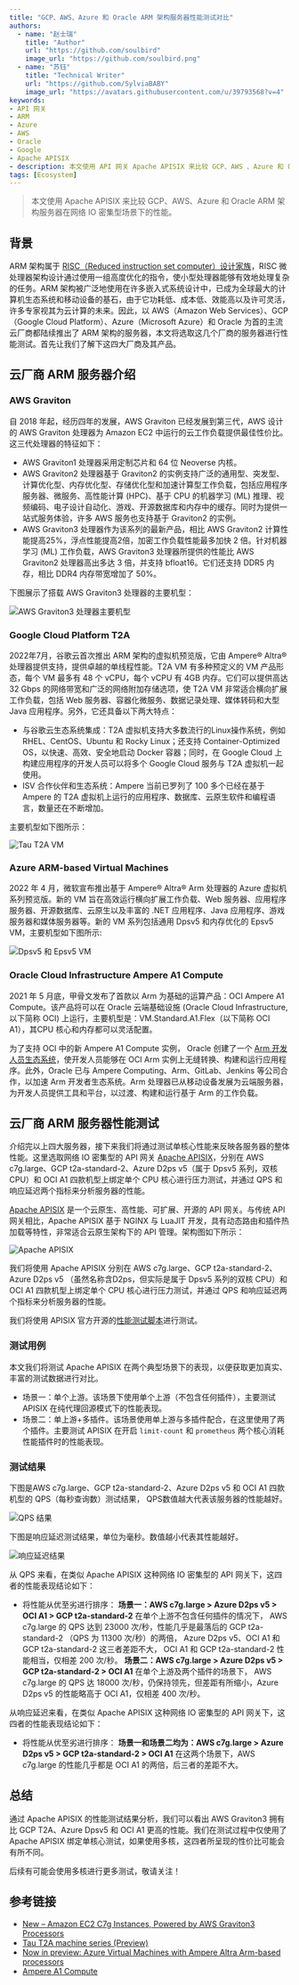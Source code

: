 ```yaml
---
title: "GCP、AWS、Azure 和 Oracle ARM 架构服务器性能测试对比"
authors:
  - name: "赵士瑞"
    title: "Author"
    url: "https://github.com/soulbird"
    image_url: "https://github.com/soulbird.png"
  - name: "苏钰"
    title: "Technical Writer"
    url: "https://github.com/SylviaBABY"
    image_url: "https://avatars.githubusercontent.com/u/39793568?v=4"
keywords: 
- API 网关
- ARM
- Azure
- AWS
- Oracle
- Google
- Apache APISIX
- description: 本文使用 API 网关 Apache APISIX 来比较 GCP、AWS 、Azure 和 Oracle ARM 架构服务器在网络 IO 密集型场景下的性能。
tags: [Ecosystem]
---
```


> 本文使用 Apache APISIX 来比较 GCP、AWS、Azure 和 Oracle ARM 架构服务器在网络 IO 密集型场景下的性能。

<!--truncate-->

## 背景

ARM 架构属于 [RISC（Reduced instruction set computer）设计家族](https://en.wikipedia.org/wiki/Reduced_instruction_set_computer)，RISC 微处理器架构设计通过使用一组高度优化的指令，使小型处理器能够有效地处理复杂的任务。ARM 架构被广泛地使用在许多嵌入式系统设计中，已成为全球最大的计算机生态系统和移动设备的基石，由于它功耗低、成本低、效能高以及许可灵活，许多专家视其为云计算的未来。因此，以 AWS（Amazon Web Services）、GCP（Google Cloud Platform）、Azure（Microsoft Azure）和 Oracle 为首的主流云厂商都陆续推出了 ARM 架构的服务器，本文将选取这几个厂商的服务器进行性能测试。首先让我们了解下这四大厂商及其产品。

## 云厂商 ARM 服务器介绍

### AWS Graviton

自 2018 年起，经历四年的发展，AWS Graviton 已经发展到第三代，AWS 设计的 AWS Graviton 处理器为 Amazon EC2 中运行的云工作负载提供最佳性价比。这三代处理器的特征如下：

- AWS Graviton1 处理器采用定制芯片和 64 位 Neoverse 内核。
- AWS Graviton2 处理器基于 Graviton2 的实例支持广泛的通用型、突发型、计算优化型、内存优化型、存储优化型和加速计算型工作负载，包括应用程序服务器、微服务、高性能计算 (HPC)、基于 CPU 的机器学习 (ML) 推理、视频编码、电子设计自动化、游戏、开源数据库和内存中的缓存。同时为提供一站式服务体验，许多 AWS 服务也支持基于 Graviton2 的实例。
- AWS Graviton3 处理器作为该系列的最新产品，相比 AWS Graviton2 计算性能提高25%，浮点性能提高2倍，加密工作负载性能最多加快 2 倍。针对机器学习 (ML) 工作负载，AWS Graviton3 处理器所提供的性能比 AWS Graviton2 处理器高出多达 3 倍，并支持 bfloat16。它们还支持 DDR5 内存，相比 DDR4 内存带宽增加了 50%。

下图展示了搭载 AWS Graviton3 处理器的主要机型：

![AWS Graviton3 处理器主要机型](https://static.apiseven.com/2022/blog/0812/1.png)

### Google Cloud Platform T2A

2022年7月，谷歌云首次推出 ARM 架构的虚拟机预览版，它由 Ampere® Altra® 处理器提供支持，提供卓越的单线程性能。T2A VM 有多种预定义的 VM 产品形态，每个 VM 最多有 48 个 vCPU，每个 vCPU 有 4GB 内存。它们可以提供高达 32 Gbps 的网络带宽和广泛的网络附加存储选项，使 T2A VM 非常适合横向扩展工作负载，包括 Web 服务器、容器化微服务、数据记录处理、媒体转码和大型 Java 应用程序。另外，它还具备以下两大特点：

- 与谷歌云生态系统集成：T2A 虚拟机支持大多数流行的Linux操作系统，例如 RHEL、CentOS、Ubuntu 和 Rocky Linux；还支持 Container-Optimized OS，以快速、高效、安全地启动 Docker 容器；同时，在 Google Cloud 上构建应用程序的开发人员可以将多个 Google Cloud 服务与 T2A 虚拟机一起使用。
- ISV 合作伙伴和生态系统：Ampere 当前已罗列了 100 多个已经在基于 Ampere 的 T2A 虚拟机上运行的应用程序、数据库、云原生软件和编程语言，数量还在不断增加。

主要机型如下图所示：

![Tau T2A VM](https://static.apiseven.com/2022/blog/0812/2.png)

### Azure ARM-based Virtual Machines

2022 年 4 月，微软宣布推出基于 Ampere® Altra® Arm 处理器的 Azure 虚拟机系列预览版。新的 VM 旨在高效运行横向扩展工作负载、Web 服务器、应用程序服务器、开源数据库、云原生以及丰富的 .NET 应用程序、Java 应用程序、游戏服务器和媒体服务器等。新的 VM 系列包括通用 Dpsv5 和内存优化的 Epsv5 VM，主要机型如下图所示:

![Dpsv5 和 Epsv5 VM](https://static.apiseven.com/2022/blog/0812/3.png)

### Oracle Cloud Infrastructure Ampere A1 Compute

2021 年 5 月底，甲骨文发布了首款以 Arm 为基础的运算产品：OCI Ampere A1 Compute。该产品将可以在 Oracle 云端基础设施 (Oracle Cloud Infrastructure, 以下简称 OCI) 上运行，主要机型是：VM.Standard.A1.Flex（以下简称 OCI A1），其CPU 核心和内存都可以灵活配置。

为了支持 OCI 中的新 Ampere A1 Compute 实例， Oracle 创建了一个 [Arm 开发人员生态系统](https://blogs.oracle.com/cloud-infrastructure/oracle-makes-building-applications-on-ampere-a1-compute-instances-easy)，使开发人员能够在 OCI Arm 实例上无缝转换、构建和运行应用程序。此外，Oracle 已与 Ampere Computing、Arm、GitLab、Jenkins 等公司合作，以加速 Arm 开发者生态系统。Arm 处理器已从移动设备发展为云端服务器，为开发人员提供工具和平台，以过渡、构建和运行基于 Arm 的工作负载。


## 云厂商 ARM 服务器性能测试

介绍完以上四大服务器，接下来我们将通过测试单核心性能来反映各服务器的整体性能。这里选取网络 IO 密集型的 API 网关 [Apache APISIX](https://apisix.apache.org/)，分别在 AWS c7g.large、GCP t2a-standard-2、Azure D2ps v5（属于 Dpsv5 系列，双核 CPU）和 OCI A1 四款机型上绑定单个 CPU 核心进行压力测试，并通过 QPS 和响应延迟两个指标来分析服务器的性能。
 <br>
 
[Apache APISIX](https://github.com/apache/apisix) 是一个云原生、高性能、可扩展、开源的 API 网关。与传统 API 网关相比，Apache APISIX 基于 NGINX 与 LuaJIT 开发，具有动态路由和插件热加载等特性，非常适合云原生架构下的 API 管理。架构图如下所示：

![Apache APISIX](https://static.apiseven.com/2022/blog/0812/4.png)

我们将使用 Apache APISIX 分别在 AWS c7g.large、GCP t2a-standard-2、Azure D2ps v5 （虽然名称含D2ps，但实际是属于 Dpsv5 系列的双核 CPU）和 OCI A1 四款机型上绑定单个 CPU 核心进行压力测试，并通过 QPS 和响应延迟两个指标来分析服务器的性能。

我们将使用 APISIX 官方开源的[性能测试脚本](https://github.com/apache/apisix/blob/master/benchmark/run.sh)进行测试。

### 测试用例

本文我们将测试 Apache APISIX 在两个典型场景下的表现，以便获取更加真实、丰富的测试数据进行对比。

- 场景一：单个上游。该场景下使用单个上游（不包含任何插件），主要测试 APISIX 在纯代理回源模式下的性能表现。
- 场景二：单上游+多插件。该场景使用单上游与多插件配合，在这里使用了两个插件。主要测试 APISIX 在开启 `limit-count` 和 `prometheus` 两个核心消耗性能插件时的性能表现。

### 测试结果

下图是AWS c7g.large、GCP t2a-standard-2、Azure D2ps v5 和 OCI A1 四款机型的 QPS（每秒查询数）测试结果， QPS数值越大代表该服务器的性能越好。

![QPS 结果](https://static.apiseven.com/2022/10/14/6348f70deefc4.png)

下图是响应延迟测试结果，单位为毫秒。数值越小代表其性能越好。

![响应延迟结果](https://static.apiseven.com/2022/10/14/6348f70d506dd.png)

从 QPS 来看，在类似 Apache APISIX 这种网络 IO 密集型的 API 网关下，这四者的性能表现结论如下：

- 将性能从优至劣进行排序：
**场景一：AWS c7g.large > Azure D2ps v5 > OCI A1 > GCP t2a-standard-2**
在单个上游不包含任何插件的情况下， AWS c7g.large 的 QPS 达到 23000 次/秒，性能几乎是最落后的 GCP t2a-standard-2 （QPS 为 11300 次/秒）的两倍， Azure D2ps v5、OCI A1 和 GCP t2a-standard-2 这三者差距不大， OCI A1 和 GCP t2a-standard-2 性能相当，仅相差 200 次/秒。
**场景二：AWS c7g.large > Azure D2ps v5 > GCP t2a-standard-2 > OCI A1**
在单个上游及两个插件的场景下， AWS c7g.large 的 QPS 达 18000 次/秒，仍保持领先，但差距有所缩小，Azure D2ps v5 的性能略高于 OCI A1，仅相差 400 次/秒。

从响应延迟来看，在类似 Apache APISIX 这种网络 IO 密集型的 API 网关下，这四者的性能表现结论如下：
- 将性能从优至劣进行排序：
**场景一和场景二均为：AWS c7g.large > Azure D2ps v5 > GCP t2a-standard-2 > OCI A1**
在这两个场景下，AWS c7g.large 的性能几乎都是 OCI A1 的两倍，后三者的差距不大。

## 总结

通过 Apache APISIX 的性能测试结果分析，我们可以看出 AWS Graviton3 拥有比 GCP T2A、Azure Dpsv5 和 OCI A1 更高的性能。我们在测试过程中仅使用了 Apache APISIX 绑定单核心测试，如果使用多核，这四者所呈现的性价比可能会有所不同。

后续有可能会使用多核进行更多测试，敬请关注！

## 参考链接

- [New – Amazon EC2 C7g Instances, Powered by AWS Graviton3 Processors](https://aws.amazon.com/cn/blogs/aws/new-amazon-ec2-c7g-instances-powered-by-aws-graviton3-processors/)
- [Tau T2A machine series (Preview)](https://cloud.google.com/compute/docs/general-purpose-machines#t2a_machines)
- [Now in preview: Azure Virtual Machines with Ampere Altra Arm-based processors](https://azure.microsoft.com/en-us/blog/now-in-preview-azure-virtual-machines-with-ampere-altra-armbased-processors/)
- [Ampere A1 Compute](https://www.oracle.com/hk/cloud/compute/arm/)
